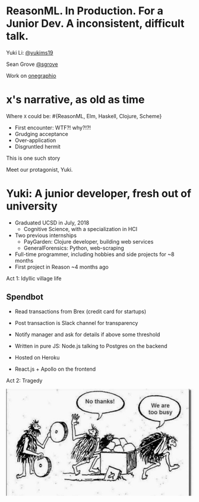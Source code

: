 

# ReasonML. In Production. For a Junior Dev. A inconsistent, difficult talk.

Yuki Li: [@yukims19](https://twitter.com/yukims19)

Sean Grove [@sgrove](https://twitter.com/sgrove)

Work on [onegraphio](https://twitter.com/onegraphio)


# x's narrative, as old as time

Where `X` could be: #{ReasonML, Elm, Haskell, Clojure, Scheme}

-   First encounter: WTF?! why?!?!
-   Grudging acceptance
-   Over-application
-   Disgruntled hermit

This is one such story

Meet our protagonist, Yuki.


# Yuki: A junior developer, fresh out of university

-   Graduated UCSD in July, 2018
    -   Cognitive Science, with a specialization in HCI
-   Two previous internships
    -   PayGarden: Clojure developer, building web services
    -   GeneralForensics: Python, web-scraping
-   Full-time programmer, including hobbies and side projects for ~8 months
-   First project in Reason ~4 months ago

Act 1: Idyllic village life


## Spendbot

-   Read transactions from Brex (credit card for startups)
-   Post transaction is Slack channel for transparency
-   Notify manager and ask for details if above some threshold

-   Written in pure JS: Node.js talking to Postgres on the backend
-   Hosted on Heroku
-   React.js + Apollo on the frontend

Act 2: Tragedy

![img](./images/too_busy.jpg)

